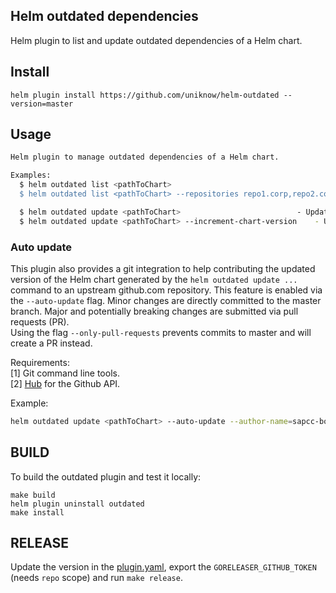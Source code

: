 Helm outdated dependencies
--------------------------

Helm plugin to list and update outdated dependencies of a Helm chart.

## Install

```
helm plugin install https://github.com/uniknow/helm-outdated --version=master
```

## Usage

```bash
Helm plugin to manage outdated dependencies of a Helm chart.

Examples:
  $ helm outdated list <pathToChart> 										- Checks if there's a newer version of any dependency available in the specified repository.
  $ helm outdated list <pathToChart> --repositories repo1.corp,repo2.corp 	- Checks if there's a newer version of any dependency available only using the given repositories. 

  $ helm outdated update <pathToChart> 							- Updates all outdated dependencies to the latest version found in the repository.
  $ helm outdated update <pathToChart> --increment-chart-version	- Updates all outdated dependencies to the latest version found in the repository and increments the version of the Helm chart.
```

### Auto update

This plugin also provides a git integration to help contributing the updated version of the Helm chart generated by the `helm outdated update ...` command to an upstream github.com repository. 
This feature is enabled via the `--auto-update` flag. 
Minor changes are directly committed to the master branch. Major and potentially breaking changes are submitted via pull requests (PR).  
Using the flag `--only-pull-requests` prevents commits to master and will create a PR instead.

Requirements:  
[1] Git command line tools.  
[2] [Hub](https://github.com/github/hub) for the Github API.

Example:

```bash
helm outdated update <pathToChart> --auto-update --author-name=sapcc-bot --author-email=sapcc-bot@sap.com
```

## BUILD

To build the outdated plugin and test it locally:

```
make build
helm plugin uninstall outdated
make install
```

## RELEASE

Update the version in the [plugin.yaml](plugin.yaml), export the `GORELEASER_GITHUB_TOKEN` (needs `repo` scope) and run `make release`.
